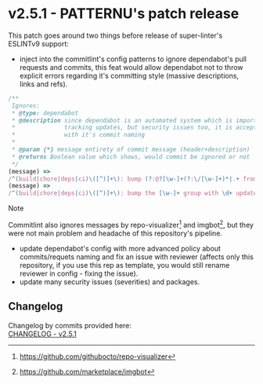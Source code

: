 <!-- markdownlint-disable -->
<!-- textlint-disable -->
# v2.5.1 - PATTERNU's patch release

This patch goes around two things before release of super-linter's ESLINTv9 support:

- inject into the commitlint's config patterns to ignore dependabot's pull requests
  and commits, this feat would allow dependabot not to throw explicit errors regarding
  it's committing style (massive descriptions, links and refs).

```javascript
/**
 Ignores:
 * @type: dependabot
 * @description since dependabot is an automated system which is important in terms not only
 *              tracking updates, but security issues too, it is acceptable to ignore issues
 *              with it's commit naming
 *
 * @param {*} message entirety of commit message (header+description)
 * @returns Boolean value which shows, would commit be ignored or not
 */
(message) =>
/^(build|chore|deps|ci)\([^)]+\): bump (?:@?[\w-]+(?:\/[\w-]+)*|.+ from [\w.-]+ to [\w.-]+)$/gm.test(message),
(message) =>
/^(build|chore|deps|ci)\([^)]+\): bump the [\w-]+ group with \d+ updates?$/gim.test(message),
```

> [!Note]
> Commitlint also ignores messages by repo-visualizer[^1] and imgbot[^2], but they
> were not main problem and headache of this repository's pipeline.

- update dependabot's config with more advanced policy about commits/requets naming
  and fix an issue with reviewer (affects only this repository, if you use this rep
  as template, you would still rename reviewer in config - fixing the issue).
- update many security issues (severities) and packages.

[^1]: <https://github.com/githubocto/repo-visualizer>
[^2]: <https://github.com/marketplace/imgbot>

## Changelog

Changelog by commits provided here:\
[CHANGELOG - v2.5.1](./../../CHANGELOG.md#251-2025-06-12)
